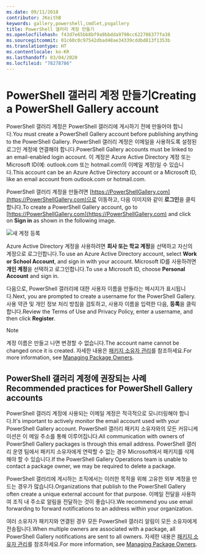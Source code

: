 ```yaml
---
ms.date: 09/11/2018
contributor: JKeithB
keywords: gallery,powershell,cmdlet,psgallery
title: PowerShell 갤러리 계정 만들기
ms.openlocfilehash: f43d7e65bb8bf9a9bbdda9790cc622786377fa38
ms.sourcegitcommit: 01c60c0c97542dbad48ae34339cddbd813f1353b
ms.translationtype: HT
ms.contentlocale: ko-KR
ms.lasthandoff: 03/04/2020
ms.locfileid: "78278786"
---
```

# <a name="creating-a-powershell-gallery-account"></a><span data-ttu-id="b7623-103">PowerShell 갤러리 계정 만들기</span><span class="sxs-lookup"><span data-stu-id="b7623-103">Creating a PowerShell Gallery account</span></span>

<span data-ttu-id="b7623-104">PowerShell 갤러리 계정은 PowerShell 갤러리에 게시하기 전에 만들어야 합니다.</span><span class="sxs-lookup"><span data-stu-id="b7623-104">You must create a PowerShell Gallery account before publishing anything to the PowerShell Gallery.</span></span>
<span data-ttu-id="b7623-105">PowerShell 갤러리 계정은 이메일을 사용하도록 설정된 로그인 계정에 연결해야 합니다.</span><span class="sxs-lookup"><span data-stu-id="b7623-105">PowerShell Gallery accounts must be linked to an email-enabled login account.</span></span> <span data-ttu-id="b7623-106">이 계정은 Azure Active Directory 계정 또는 Microsoft ID(예: outlook.com 또는 hotmail.com의 이메일 계정)일 수 있습니다.</span><span class="sxs-lookup"><span data-stu-id="b7623-106">This account can be an Azure Active Directory account or a Microsoft ID, like an email account from outlook.com or hotmail.com.</span></span>

<span data-ttu-id="b7623-107">PowerShell 갤러리 계정을 만들려면 [https://PowerShellGallery.com](https://PowerShellGallery.com)으로 이동하고, 다음 이미지와 같이 **로그인**을 클릭합니다.</span><span class="sxs-lookup"><span data-stu-id="b7623-107">To create a PowerShell Gallery account, go to [https://PowerShellGallery.com](https://PowerShellGallery.com) and click on **Sign in** as shown in the following image.</span></span>

![새 계정 등록](media/creating-an-account/CreateAccount-Register.png)

<span data-ttu-id="b7623-109">Azure Active Directory 계정을 사용하려면 **회사 또는 학교 계정**을 선택하고 자신의 계정으로 로그인합니다.</span><span class="sxs-lookup"><span data-stu-id="b7623-109">To use an Azure Active Directory account, select **Work or School Account**, and sign in with your account.</span></span> <span data-ttu-id="b7623-110">Microsoft ID를 사용하려면 **개인 계정**을 선택하고 로그인합니다.</span><span class="sxs-lookup"><span data-stu-id="b7623-110">To use a Microsoft ID, choose **Personal Account** and sign in.</span></span>

<span data-ttu-id="b7623-111">다음으로, PowerShell 갤러리에 대한 사용자 이름을 만들라는 메시지가 표시됩니다.</span><span class="sxs-lookup"><span data-stu-id="b7623-111">Next, you are prompted to create a username for the PowerShell Gallery.</span></span> <span data-ttu-id="b7623-112">사용 약관 및 개인 정보 처리 방침을 검토하고, 사용자 이름을 입력한 다음, **등록**을 클릭합니다.</span><span class="sxs-lookup"><span data-stu-id="b7623-112">Review the Terms of Use and Privacy Policy, enter a username, and then click **Register**.</span></span>

> [!NOTE]
> <span data-ttu-id="b7623-113">계정 이름은 만들고 나면 변경할 수 없습니다.</span><span class="sxs-lookup"><span data-stu-id="b7623-113">The account name cannot be changed once it is created.</span></span> <span data-ttu-id="b7623-114">자세한 내용은 [패키지 소유자 관리](managing-package-owners.md)를 참조하세요.</span><span class="sxs-lookup"><span data-stu-id="b7623-114">For more information, see [Managing Package Owners](managing-package-owners.md).</span></span>

## <a name="recommended-practices-for-powershell-gallery-accounts"></a><span data-ttu-id="b7623-115">PowerShell 갤러리 계정에 권장되는 사례</span><span class="sxs-lookup"><span data-stu-id="b7623-115">Recommended practices for PowerShell Gallery accounts</span></span>

<span data-ttu-id="b7623-116">PowerShell 갤러리 계정에 사용되는 이메일 계정은 적극적으로 모니터링해야 합니다.</span><span class="sxs-lookup"><span data-stu-id="b7623-116">It's important to actively monitor the email account used with your PowerShell Gallery account.</span></span> <span data-ttu-id="b7623-117">PowerShell 갤러리 패키지 소유자와의 모든 커뮤니케이션은 이 메일 주소를 통해 이루어집니다.</span><span class="sxs-lookup"><span data-stu-id="b7623-117">All communication with owners of PowerShell Gallery packages is through this email address.</span></span> <span data-ttu-id="b7623-118">PowerShell 갤러리 운영 팀에서 패키지 소유자에게 연락할 수 없는 경우 Microsoft에서 패키지를 삭제해야 할 수 있습니다.</span><span class="sxs-lookup"><span data-stu-id="b7623-118">If the PowerShell Gallery Operations team is unable to contact a package owner, we may be required to delete a package.</span></span>

<span data-ttu-id="b7623-119">PowerShell 갤러리에 게시하는 조직에서는 이러한 목적을 위해 고유한 외부 계정을 만드는 경우가 많습니다.</span><span class="sxs-lookup"><span data-stu-id="b7623-119">Organizations that publish to the PowerShell Gallery often create a unique external account for that purpose.</span></span> <span data-ttu-id="b7623-120">이메일 전달을 사용하여 조직 내 주소로 알림을 전달하는 것이 좋습니다.</span><span class="sxs-lookup"><span data-stu-id="b7623-120">We recommend you use email forwarding to forward notifications to an address within your organization.</span></span>

<span data-ttu-id="b7623-121">여러 소유자가 패키지와 연결된 경우 모든 PowerShell 갤러리 알림이 모든 소유자에게 전송됩니다.</span><span class="sxs-lookup"><span data-stu-id="b7623-121">When multiple owners are associated with a package, all PowerShell Gallery notifications are sent to all owners.</span></span> <span data-ttu-id="b7623-122">자세한 내용은 [패키지 소유자 관리](managing-package-owners.md)를 참조하세요.</span><span class="sxs-lookup"><span data-stu-id="b7623-122">For more information, see [Managing Package Owners](managing-package-owners.md).</span></span>
